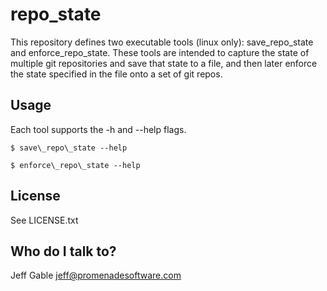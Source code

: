 # repo\_state #

This repository defines two executable tools (linux only):  save\_repo\_state and enforce\_repo\_state.  These tools are intended to capture the state of multiple git repositories and save that state to a file, and then later enforce the state specified in the file onto a set of git repos. 

## Usage ##

Each tool supports the -h and --help flags. 

```
$ save\_repo\_state --help

$ enforce\_repo\_state --help
```

## License ##

See LICENSE.txt


## Who do I talk to? ##

Jeff Gable  jeff@promenadesoftware.com
